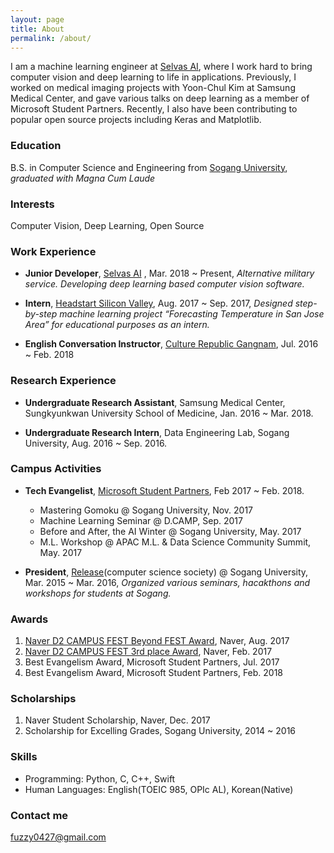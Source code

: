 ```yaml
---
layout: page
title: About
permalink: /about/
---
```


I am a machine learning engineer at [Selvas AI](https://www.selvasai.com/en/), where I work hard to bring computer vision and deep learning to life in applications. Previously, I worked on medical imaging projects with Yoon-Chul Kim at Samsung Medical Center, and gave various talks on deep learning as a member of Microsoft Student Partners. Recently, I also have been contributing to popular open source projects including Keras and Matplotlib.

### Education
B.S. in Computer Science and Engineering from [Sogang University](http://www.sogang.ac.kr/index.do), *graduated with Magna Cum Laude*

### Interests
Computer Vision, Deep Learning, Open Source

### Work Experience
- **Junior Developer**, [Selvas AI](https://www.selvasai.com/) , Mar. 2018 ~ Present, *Alternative military service. Developing deep learning based computer vision software.*

- **Intern**, [Headstart Silicon Valley](http://www.headstartsv.com/), Aug. 2017 ~ Sep. 2017, *Designed step-by-step machine learning project “Forecasting Temperature in San Jose Area” for educational purposes as an intern.*

- **English Conversation Instructor**, [Culture Republic Gangnam](https://cafe.naver.com/culturerepublic99), Jul. 2016 ~ Feb. 2018

### Research Experience
- **Undergraduate Research Assistant**,  Samsung Medical Center, Sungkyunkwan University School of Medicine, Jan. 2016 ~ Mar. 2018.


- **Undergraduate Research Intern**, Data Engineering Lab, Sogang University, Aug. 2016 ~ Sep. 2016.


### Campus Activities
- **Tech Evangelist**, [Microsoft Student Partners](https://msdn.microsoft.com/ko-kr/microsoftstudentpartners.aspx), Feb 2017 ~ Feb. 2018.
  - Mastering Gomoku @ Sogang University, Nov. 2017
  - Machine Learning Seminar @ D.CAMP, Sep. 2017
  - Before and After, the AI Winter @ Sogang University, May. 2017
  - M.L. Workshop @ APAC M.L. & Data Science Community Summit, May. 2017

- **President**, [Release](http://release.sogang.ac.kr/)(computer science society) @ Sogang University, Mar. 2015 ~ Mar. 2016, *Organized various seminars, hacakthons and workshops for students at Sogang.*

### Awards
1. [Naver D2 CAMPUS FEST Beyond FEST Award](https://github.com/D2CampusFest/4th), Naver, Aug. 2017
2. [Naver D2 CAMPUS FEST 3rd place Award](https://github.com/D2CampusFest/4th), Naver, Feb. 2017
3. Best Evangelism Award, Microsoft Student Partners, Jul. 2017
4. Best Evangelism Award, Microsoft Student Partners, Feb. 2018

### Scholarships
1. Naver Student Scholarship, Naver, Dec. 2017
2. Scholarship for Excelling Grades, Sogang University, 2014 ~ 2016

### Skills
- Programming: Python, C, C++, Swift
- Human Languages: English(TOEIC 985, OPIc AL), Korean(Native)

### Contact me

[fuzzy0427@gmail.com](mailto:fuzzy0427@gmail.com)
